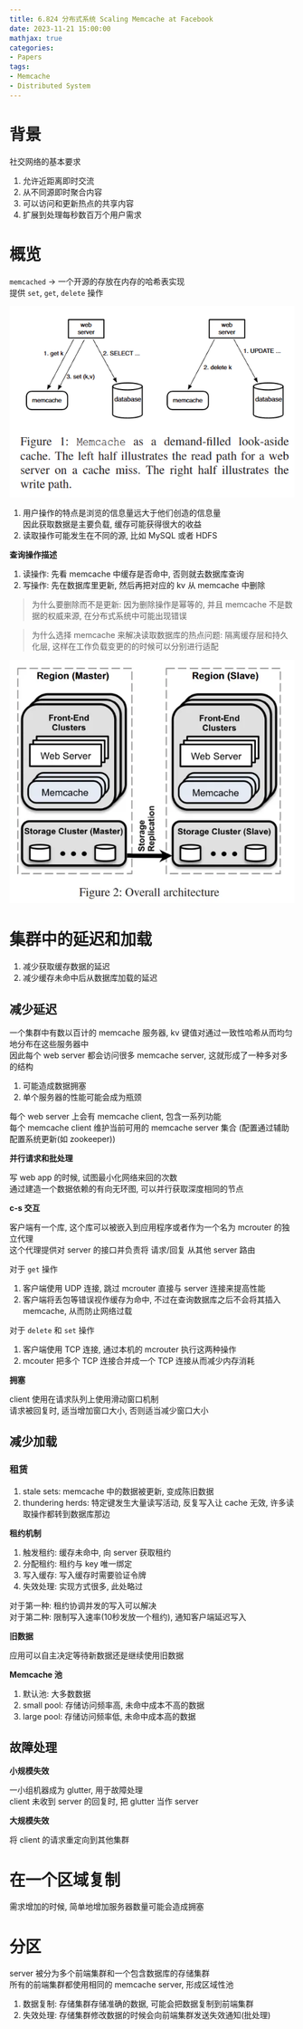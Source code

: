 ```yaml
---
title: 6.824 分布式系统 Scaling Memcache at Facebook
date: 2023-11-21 15:00:00
mathjax: true
categories:
- Papers
tags: 
- Memcache
- Distributed System
---
```


# 背景

社交网络的基本要求
1. 允许近距离即时交流
2. 从不同源即时聚合内容
3. 可以访问和更新热点的共享内容
4. 扩展到处理每秒数百万个用户需求

# 概览

`memcached` -> 一个开源的存放在内存的哈希表实现 <br>
提供 `set`, `get`, `delete` 操作

![image](https://github.com/lzlcs/image-hosting/raw/master/image.3vdqq5c7thw0.png)

1. 用户操作的特点是浏览的信息量远大于他们创造的信息量 <br>
因此获取数据是主要负载, 缓存可能获得很大的收益
2. 读取操作可能发生在不同的源, 比如 MySQL 或者 HDFS

**查询操作描述**
1. 读操作: 先看 memcache 中缓存是否命中, 否则就去数据库查询
2. 写操作: 先在数据库里更新, 然后再把对应的 kv 从 memcache 中删除
> 为什么要删除而不是更新: 因为删除操作是幂等的, 并且 memcache 不是数据的权威来源, 在分布式系统中可能出现错误

> 为什么选择 memcache 来解决读取数据库的热点问题: 隔离缓存层和持久化层, 这样在工作负载变更的的时候可以分别进行适配

![image](https://github.com/lzlcs/image-hosting/raw/master/image.7caaqb4yyjk0.webp)

# 集群中的延迟和加载

1. 减少获取缓存数据的延迟 
2. 减少缓存未命中后从数据库加载的延迟

## 减少延迟

一个集群中有数以百计的 memcache 服务器, kv 键值对通过一致性哈希从而均匀地分布在这些服务器中 <br>
因此每个 web server 都会访问很多 memcache server, 这就形成了一种多对多的结构
1. 可能造成数据拥塞
2. 单个服务器的性能可能会成为瓶颈

每个 web server 上会有 memcache client, 包含一系列功能 <br>
每个 memcache client 维护当前可用的 memcache server 集合 (配置通过辅助配置系统更新(如 zookeeper))

**并行请求和批处理**

写 web app 的时候, 试图最小化网络来回的次数 <br>
通过建造一个数据依赖的有向无环图, 可以并行获取深度相同的节点

**c-s 交互**

客户端有一个库, 这个库可以被嵌入到应用程序或者作为一个名为 mcrouter 的独立代理 <br>
这个代理提供对 server 的接口并负责将 请求/回复 从其他 server 路由

对于 `get` 操作
1. 客户端使用 UDP 连接, 跳过 mcrouter 直接与 server 连接来提高性能
2. 客户端将丢包等错误视作缓存为命中, 不过在查询数据库之后不会将其插入 memcache, 从而防止网络过载

对于 `delete` 和 `set` 操作
1. 客户端使用 TCP 连接, 通过本机的 mcrouter 执行这两种操作
2. mcouter 把多个 TCP 连接合并成一个 TCP 连接从而减少内存消耗

**拥塞**

client 使用在请求队列上使用滑动窗口机制 <br>
请求被回复时, 适当增加窗口大小, 否则适当减少窗口大小

## 减少加载

### 租赁

1. stale sets: memcache 中的数据被更新, 变成陈旧数据
2. thundering herds: 特定键发生大量读写活动, 反复写入让 cache 无效, 许多读取操作都转到数据库那边

**租约机制**

1. 触发租约: 缓存未命中, 向 server 获取租约
2. 分配租约: 租约与 key 唯一绑定
3. 写入缓存: 写入缓存时需要验证令牌
4. 失效处理: 实现方式很多, 此处略过

对于第一种: 租约协调并发的写入可以解决 <br>
对于第二种: 限制写入速率(10秒发放一个租约), 通知客户端延迟写入

**旧数据**

应用可以自主决定等待新数据还是继续使用旧数据

**Memcache 池**

1. 默认池: 大多数数据
2. small pool: 存储访问频率高, 未命中成本不高的数据
3. large pool: 存储访问频率低, 未命中成本高的数据

## 故障处理

**小规模失效**

一小组机器成为 glutter, 用于故障处理 <br>
client 未收到 server 的回复时, 把 glutter 当作 server

**大规模失效**

将 client 的请求重定向到其他集群

# 在一个区域复制

需求增加的时候, 简单地增加服务器数量可能会造成拥塞

# 分区

server 被分为多个前端集群和一个包含数据库的存储集群 <br>
所有的前端集群都使用相同的 memcache server, 形成区域性池

1. 数据复制: 存储集群存储准确的数据, 可能会把数据复制到前端集群
2. 失效处理: 存储集群修改数据的时候会向前端集群发送失效通知(批处理)
















